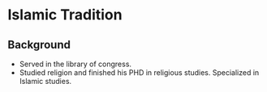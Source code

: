 # Islamic Tradition

## Background

* Served in the library of congress.
* Studied religion and finished his PHD in religious studies. Specialized in Islamic studies.

